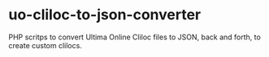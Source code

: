 # uo-cliloc-to-json-converter
PHP scritps to convert Ultima Online Cliloc files to JSON, back and forth, to create custom clilocs.
